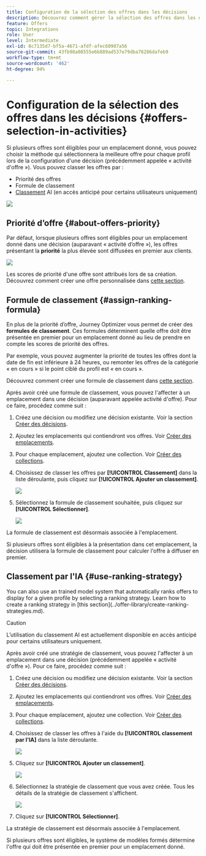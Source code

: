 ```yaml
---
title: Configuration de la sélection des offres dans les décisions
description: Découvrez comment gérer la sélection des offres dans les décisions.
feature: Offers
topic: Integrations
role: User
level: Intermediate
exl-id: 8c7135d7-bf5a-4671-afdf-afec60907a56
source-git-commit: 43fb98a08555e6b889ad537e79dba78286dafeb9
workflow-type: tm+mt
source-wordcount: '462'
ht-degree: 94%

---
```


# Configuration de la sélection des offres dans les décisions {#offers-selection-in-activities}

Si plusieurs offres sont éligibles pour un emplacement donné, vous pouvez choisir la méthode qui sélectionnera la meilleure offre pour chaque profil lors de la configuration d&#39;une décision (précédemment appelée « activité d&#39;offre »). Vous pouvez classer les offres par :
* Priorité des offres
* Formule de classement
* [Classement](#use-ranking-strategy)  AI (en accès anticipé pour certains utilisateurs uniquement)

![](../../assets/offer-rank-by.png)

## Priorité d’offre {#about-offers-priority}

Par défaut, lorsque plusieurs offres sont éligibles pour un emplacement donné dans une décision (auparavant « activité d’offre »), les offres présentant la **priorité** la plus élevée sont diffusées en premier aux clients.

![](../../assets/offer-priority.png)

Les scores de priorité d&#39;une offre sont attribués lors de sa création. Découvrez comment créer une offre personnalisée dans [cette section](../offer-library/creating-personalized-offers.md).

## Formule de classement {#assign-ranking-formula}

En plus de la priorité d’offre, Journey Optimizer vous permet de créer des **formules de classement**. Ces formules déterminent quelle offre doit être présentée en premier pour un emplacement donné au lieu de prendre en compte les scores de priorité des offres.

Par exemple, vous pouvez augmenter la priorité de toutes les offres dont la date de fin est inférieure à 24 heures, ou remonter les offres de la catégorie « en cours » si le point ciblé du profil est « en cours ».

Découvrez comment créer une formule de classement dans [cette section](../offer-library/create-ranking-formulas.md).

Après avoir créé une formule de classement, vous pouvez l&#39;affecter à un emplacement dans une décision (auparavant appelée activité d&#39;offre). Pour ce faire, procédez comme suit :

1. Créez une décision ou modifiez une décision existante. Voir la section [Créer des décisions](../offer-activities/create-offer-activities.md).

1. Ajoutez les emplacements qui contiendront vos offres. Voir [Créer des emplacements](../offer-library/creating-placements.md).

1. Pour chaque emplacement, ajoutez une collection. Voir [Créer des collections](../offer-library/creating-collections.md).

1. Choisissez de classer les offres par **[!UICONTROL Classement]** dans la liste déroulante, puis cliquez sur **[!UICONTROL Ajouter un classement]**.

   ![](../../assets/offer-activity-ranking.png)

1. Sélectionnez la formule de classement souhaitée, puis cliquez sur **[!UICONTROL Sélectionner]**.

   ![](../../assets/ranking-selection.png)

La formule de classement est désormais associée à l&#39;emplacement.

Si plusieurs offres sont éligibles à la présentation dans cet emplacement, la décision utilisera la formule de classement pour calculer l&#39;offre à diffuser en premier.

## Classement par l&#39;IA {#use-ranking-strategy}

<!--If you are an [Adobe Experience Platform](https://experienceleague.adobe.com/docs/experience-platform/landing/home.html){target="_blank"} user leveraging the **Offer Decisioning** application service,-->You can also use an trained model system that automatically ranks offers to display for a given profile by selecting a ranking strategy. Learn how to create a ranking strategy in [this section](../offer-library/create-ranking-strategies.md).

>[!CAUTION]
>
>L’utilisation du classement AI est actuellement disponible en accès anticipé pour certains utilisateurs uniquement.

Après avoir créé une stratégie de classement, vous pouvez l&#39;affecter à un emplacement dans une décision (précédemment appelée « activité d&#39;offre »). Pour ce faire, procédez comme suit :

1. Créez une décision ou modifiez une décision existante. Voir la section [Créer des décisions](../offer-activities/create-offer-activities.md).

1. Ajoutez les emplacements qui contiendront vos offres. Voir [Créer des emplacements](../offer-library/creating-placements.md).

1. Pour chaque emplacement, ajoutez une collection. Voir [Créer des collections](../offer-library/creating-collections.md).

1. Choisissez de classer les offres à l&#39;aide du **[!UICONTROL classement par l&#39;IA]** dans la liste déroulante.

   ![](../../assets/ranking-selection-ai-ranking.png)

1. Cliquez sur **[!UICONTROL Ajouter un classement]**.

   ![](../../assets/ranking-selection-ai-ranking-add.png)

1. Sélectionnez la stratégie de classement que vous avez créée. Tous les détails de la stratégie de classement s&#39;affichent.

   ![](../../assets/ranking-selection-ai-ranking-selected.png)

1. Cliquez sur **[!UICONTROL Sélectionner]**.

La stratégie de classement est désormais associée à l&#39;emplacement.

Si plusieurs offres sont éligibles, le système de modèles formés détermine l&#39;offre qui doit être présentée en premier pour un emplacement donné.

<!--Result? Describe the impact for the user, i.e. what's the effect of selecting this ranking strategy for this collection/placement.-->

<!--Click **[!UICONTROL Next]** to confirm and save your decision.-->
